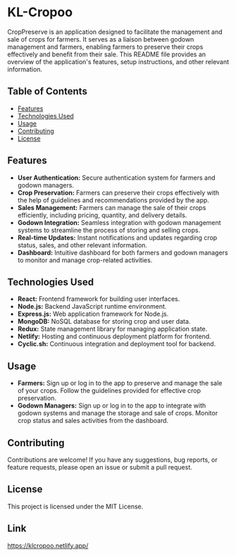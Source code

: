 # KL-Cropoo

CropPreserve is an application designed to facilitate the management and sale of crops for farmers. It serves as a liaison between godown management and farmers, enabling farmers to preserve their crops effectively and benefit from their sale. This README file provides an overview of the application's features, setup instructions, and other relevant information.

## Table of Contents
- [Features](#features)
- [Technologies Used](#technologies-used)
- [Usage](#usage)
- [Contributing](#contributing)
- [License](#license)

## Features
- **User Authentication:** Secure authentication system for farmers and godown managers.
- **Crop Preservation:** Farmers can preserve their crops effectively with the help of guidelines and recommendations provided by the app.
- **Sales Management:** Farmers can manage the sale of their crops efficiently, including pricing, quantity, and delivery details.
- **Godown Integration:** Seamless integration with godown management systems to streamline the process of storing and selling crops.
- **Real-time Updates:** Instant notifications and updates regarding crop status, sales, and other relevant information.
- **Dashboard:** Intuitive dashboard for both farmers and godown managers to monitor and manage crop-related activities.

## Technologies Used
- **React:** Frontend framework for building user interfaces.
- **Node.js:** Backend JavaScript runtime environment.
- **Express.js:** Web application framework for Node.js.
- **MongoDB:** NoSQL database for storing crop and user data.
- **Redux:** State management library for managing application state.
- **Netlify:** Hosting and continuous deployment platform for frontend.
- **Cyclic.sh:** Continuous integration and deployment tool for backend.

## Usage
- **Farmers:** Sign up or log in to the app to preserve and manage the sale of your crops. Follow the guidelines provided for effective crop preservation.
- **Godown Managers:** Sign up or log in to the app to integrate with godown systems and manage the storage and sale of crops. Monitor crop status and sales activities from the dashboard.

## Contributing
Contributions are welcome! If you have any suggestions, bug reports, or feature requests, please open an issue or submit a pull request.

## License
This project is licensed under the MIT License.

## Link
https://klcropoo.netlify.app/

